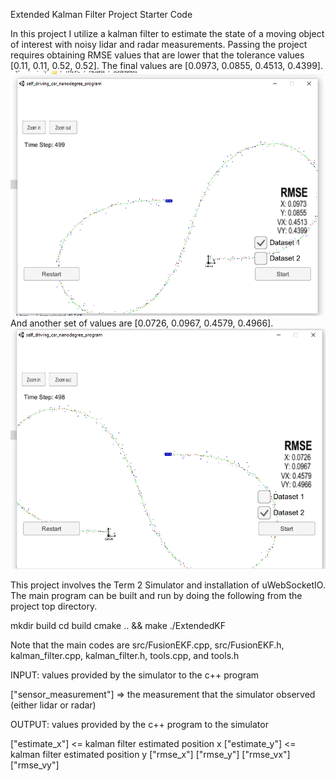Extended Kalman Filter Project Starter Code

In this project I utilize a kalman filter to estimate the state of a moving object of interest with noisy lidar and radar measurements. Passing the project requires obtaining RMSE values that are lower that the tolerance values [0.11, 0.11, 0.52, 0.52].
The final values are [0.0973, 0.0855, 0.4513, 0.4399].
![Final RMSE by using Dataset 1](img/1.png)
And another set of values are [0.0726, 0.0967, 0.4579, 0.4966].
![Final RMSE by using Dataset 2](img/2.png)

This project involves the Term 2 Simulator and installation of uWebSocketIO. The main program can be built and run by doing the following from the project top directory.

mkdir build
cd build
cmake .. && make
./ExtendedKF

Note that the main codes are src/FusionEKF.cpp, src/FusionEKF.h, kalman_filter.cpp, kalman_filter.h, tools.cpp, and tools.h

INPUT: values provided by the simulator to the c++ program

["sensor_measurement"] => the measurement that the simulator observed (either lidar or radar)

OUTPUT: values provided by the c++ program to the simulator

["estimate_x"] <= kalman filter estimated position x ["estimate_y"] <= kalman filter estimated position y ["rmse_x"] ["rmse_y"] ["rmse_vx"] ["rmse_vy"]
